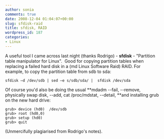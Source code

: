 ```yaml
---
author: sonia
comments: true
date: 2008-12-04 01:04:07+00:00
slug: sfdisk-raid
title: sfdisk, RAID
wordpress_id: 187
categories:
- Linux
---
```


A useful tool I came across last night (thanks Rodrigo) - **sfdisk** - "Partition table manipulator for Linux".  Good for copying partition tables when replacing a failed hard disk in a (md Linux Software Raid) RAID. For example, to copy the partition table from sdb to sda:

    
    sfdisk –d /dev/sdb | sed –e s/sdb/sda/ |  sfdisk /dev/sda


Of course you'd also be doing the usual **mdadm --fail, --remove, physically swap disk, --add, cat /proc/mdstat, --detail, **and installing grub on the new hard drive:

    
    grub> device (hd0)  /dev/sdb
    grub> root (hd0,0)
    grub> setup (hd0)
    grub> quit


(Unmercifully plagiarised from Rodrigo's notes).
